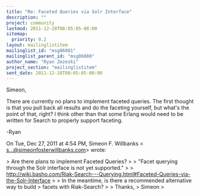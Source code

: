 ```yaml
---
title: "Re: Faceted Queries via Solr Interface"
description: ""
project: community
lastmod: 2011-12-28T08:05:05-08:00
sitemap:
  priority: 0.2
layout: mailinglistitem
mailinglist_id: "msg06081"
mailinglist_parent_id: "msg06080"
author_name: "Ryan Zezeski"
project_section: "mailinglistitem"
sent_date: 2011-12-28T08:05:05-08:00
---
```



Simeon,

There are currently no plans to implement faceted queries. The first
thought is that you pull back all results and do the faceting yourself, but
what's the point of that, right? I think other than that some Erlang would
need to be written for Search to properly support faceting.

-Ryan

On Tue, Dec 27, 2011 at 4:54 PM, Simeon F. Willbanks &lt;
s...@simeonfosterwillbanks.com&gt; wrote:

&gt; Are there plans to implement Faceted Queries?
&gt;
&gt; "Facet querying through the Solr interface is not yet supported."
&gt;
&gt; http://wiki.basho.com/Riak-Search---Querying.html#Faceted-Queries-via-the-Solr-Interface
&gt;
&gt; In the meantime, is there a recommended alternative way to build
&gt; facets with Riak-Search?
&gt;
&gt; Thanks,
&gt; Simeon
&gt;

